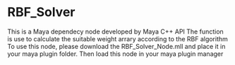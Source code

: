 # RBF_Solver
This is a Maya dependecy node developed by Maya C++ API 
The function is use to calculate the suitable weight arrary according to the RBF algorithm
To use this node, please download the RBF_Solver_Node.mll and place it in your maya plugin folder. Then load this node in your maya plugin manager